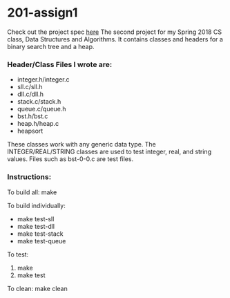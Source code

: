 # 201-assign1
Check out the project spec [here](http://beastie.cs.ua.edu/cs201/assign1.html)
The second project for my Spring 2018 CS class, Data Structures and Algorithms. It contains classes and headers for a binary search tree and a heap.

### Header/Class Files I wrote are:
  - integer.h/integer.c
  - sll.c/sll.h
  - dll.c/dll.h
  - stack.c/stack.h
  - queue.c/queue.h
  - bst.h/bst.c
  - heap.h/heap.c
  - heapsort
  
These classes work with any generic data type. The INTEGER/REAL/STRING classes are used to test integer, real, and string values.
Files such as bst-0-0.c are test files.

### Instructions:

To build all: make

To build individually: 
  - make test-sll
  - make test-dll
  - make test-stack
  - make test-queue
  
To test:
  1. make
  2. make test
  
To clean: make clean
